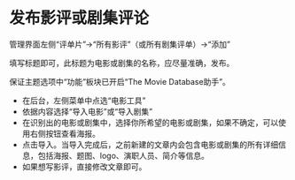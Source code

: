 # 发布影评或剧集评论

管理界面左侧“评单片”->“所有影评”（或所有剧集评单）->“添加”

填写标题即可，此标题为电影或剧集的名称，应尽量准确，发布。

保证主题选项中“功能”板块已开启“The Movie Database助手”。

- 在后台，左侧菜单中点选“电影工具”
- 依据内容选择“导入电影”或“导入剧集”
- 在识别出的电影或剧集中，选择你所希望的电影或剧集，如果不确定，可以使用右侧按钮查看海报。
- 点击导入。当导入完成后，之前新建的文章内会包含电影或剧集的所有详细信息，包括海报、题图、logo、演职人员、简介等信息。
- 如果想写影评，直接修改文章即可。